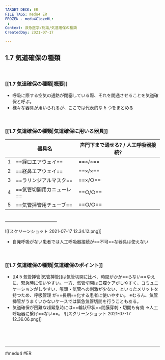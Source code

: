 ```yaml
---
TARGET DECK: ER
FILE TAGS: medu4 ER
FROZEN - medu4ClozeHL:
 : 
Context: 救急医学/総論/気道確保の種類
CreatedDay: 2021-07-17

---
```


## 1.7 気道確保の種類

<br>

### [[1.7 気道確保の種類|概要]]
* 呼吸に際する空気の通路が閉塞している際、それを開通させることを気道確保と呼ぶ。
* 様々な器具が用いられるが、ここでは代表的な 5 つをまとめる


 <br>

### [[1.7 気道確保の種類|気道確保に用いる器具]]
||器具名|声門下まで通せる? / 人工呼吸器接続?|
|---|---|---|
|1|==経口エアウェイ==|==×/×==|
|2|==経鼻エアウェイ==|==×/×==|
|3|==ラリンジアルマスク==|==×/○==|
|4|==気管切開用カニューレ==|==○/○==|
|5|==気管挿管用チューブ==|==○/○==|
#### ＿＿＿＿＿＿＿＿＿＿＿＿
![[スクリーンショット 2021-07-17 12.34.12.png]]
* 自発呼吸がない患者では人工呼吸器接続が==不可==な器具は使えない
<!--ID: 1656454706518-->




<br>





### [[1.7 気道確保の種類|気道確保のポイント]]
* [[4.5 気管挿管|気管挿管]]は気管切開に比べ、時間がかか==らない==ゆえに、緊急時に使いやすい。一方、気管切開は口腔ケアがしやすく、コミュニケーションがしやすい、喉頭・気管への刺激が少ない、といったメリットを持つため、呼吸管理 が==長期==化する患者に使いやすい。
※むろん、気管挿管がうまくいかないケースでは緊急気管切開を行うこともある。 
* 気道確保が困難な超緊急時には==輪状甲状==間膜穿刺・切開も有効
→人工呼吸器に繋げ==ない==。
![[スクリーンショット 2021-07-17 12.36.06.png]]
<!--ID: 1627801028866-->







<br><br><br>

---
#medu4 #ER   

